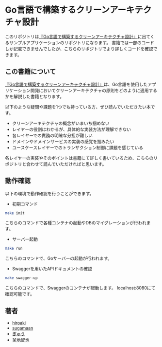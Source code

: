 # Go言語で構築するクリーンアーキテクチャ設計

このリポジトリは[『Go言語で構築するクリーンアーキテクチャ設計』](
https://techbookfest.org/product/9a3U54LBdKDE30ewPS6Ugn)に出てくるサンプルアプリケーションのリポジトリになります。
書籍では一部のコードしか記載できませんでしたが、こちらのリポジトリでより詳しくコードを確認できます。

## この書籍について
[『Go言語で構築するクリーンアーキテクチャ設計』](
https://techbookfest.org/product/9a3U54LBdKDE30ewPS6Ugn)は、Go言語を使用したアプリケーション開発においてクリーンアーキテクチャの原則をどのように適用するかを解説した書籍となります。

以下のような疑問や課題を1つでも持っている方、ぜひ読んでいただきたい本です。

 - クリーンアーキテクチャの概念がいまいち掴めない
 - レイヤーの役割はわかるが、具体的な実装方法が理解できない
 - 各レイヤーでの責務の明確な分担が難しい
 - ドメインやドメインサービスの実装の感覚を掴みたい
 - ユースケースレイヤーでのトランザクション制御に課題を感じている

各レイヤーの実装やそのポイントは書籍にて詳しく書いているため、こちらのリポジトリと合わせて読んでいただければと思います。

## 動作確認
以下の環境で動作確認を行うことができます。

- 初期コマンド
```bash
make init
```
こちらのコマンドで各種コンテナの起動やDBのマイグレーションが行われます。

- サーバー起動
```bash
make run
```
こちらのコマンドで、Goサーバーの起動が行われます。

- Swaggerを用いたAPIドキュメントの確認

```bash
make swagger-up
```
こちらのコマンドで、Swaggerのコンテナが起動します。
localhost:8080にて確認可能です。

## 著者
- [hiroaki](https://twitter.com/hiroaki_u329)
- [sugamaan](https://twitter.com/sugamaan)
- [ぎゅう](https://twitter.com/gyu_outputs)
- [釜地智也](https://twitter.com/tomoya_sakusaku)